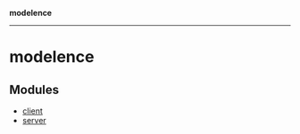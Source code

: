 **modelence**

***

# modelence

## Modules

- [client](/docs/api-reference/client/README.md)
- [server](/docs/api-reference/server/README.md)
